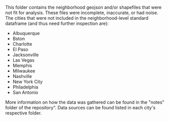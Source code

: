 This folder contains the neighborhood geojson and/or shapefiles that were not fit for analysis. These files were incomplete, inaccurate, or had noise. The cities that were not included in the neighborhood-level standard dataframe (and thus need further inspection are):
+ Albuquerque
+ Bston
+ Charlotte
+ El Paso
+ Jacksonville
+ Las Vegas
+ Memphis
+ Milwaukee
+ Nashville
+ New York City
+ Philadelphia
+ San Antonio

More information on how the data was gathered can be found in the "notes" folder of the repository". Data sources can be found listed in each city's respective folder.